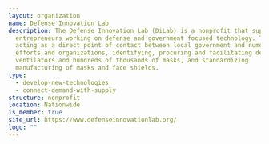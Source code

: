 ```yaml
---
layout: organization
name: Defense Innovation Lab
description: The Defense Innovation Lab (DiLab) is a nonprofit that supports
  entrepreneurs working on defense and government focused technology. They’re
  acting as a direct point of contact between local government and numerous
  efforts and organizations, identifying, procuring and facilitating delivery of
  ventilators and hundreds of thousands of masks, and standardizing
  manufacturing of masks and face shields.
type:
  - develop-new-technologies
  - connect-demand-with-supply
structure: nonprofit
location: Nationwide
is_member: true
site_url: https://www.defenseinnovationlab.org/
logo: ""
---
```

